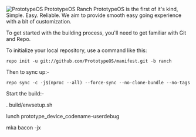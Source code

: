 ![PrototypeOS](https://user-images.githubusercontent.com/68080176/123559962-1c7b4f00-d754-11eb-8c13-99991a1c94b2.png)
PrototypeOS Ranch
PrototypeOS is the first of it's kind, Simple. Easy. Reliable. We aim to provide smooth easy going experience with a bit of customization.

To get started with the building process, you'll need to get familiar with Git and Repo.

To initialize your local repository, use a command like this:

    repo init -u git://github.com/PrototypeOS/manifest.git -b ranch

Then to sync up:-

    repo sync -c -j$(nproc --all) --force-sync --no-clone-bundle --no-tags

Start the build:-

. build/envsetup.sh

  lunch prototype_device_codename-userdebug
  
  mka bacon -jx
